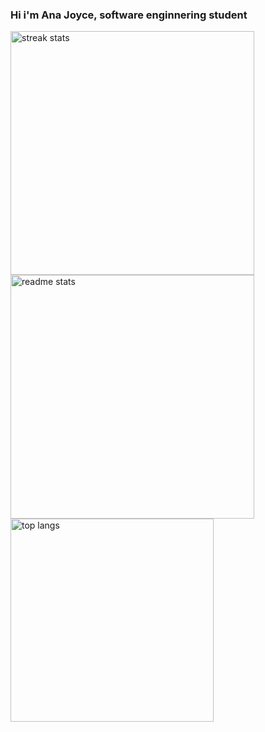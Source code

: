 ### Hi i'm Ana Joyce, software enginnering student

<div>
  <img width=390 src="https://streak-stats.demolab.com/?user=anajoyceamorim&count_private=true&theme=react&border_radius=10" alt="streak stats"/>
  <img width=390 src="https://github-readme-stats-anajoyceamorim.vercel.app/api?username=anajoyceamorim&count_private=true&show_icons=true&theme=react&rank_icon=github&border_radius=10" alt="readme stats" />
  <br/>
  <img width=325 align="center" src="https://github-readme-stats-anajoyceamorim.vercel.app/api/top-langs/?username=anajoyceamorim&hide=HTML&langs_count=8&layout=compact&theme=react&border_radius=10&size_weight=0.5&count_weight=0.5&exclude_repo=github-readme-stats" alt="top langs" />
</div>
